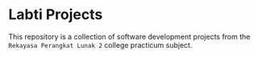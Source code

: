 # Labti Projects

This repository is a collection of software development projects from the `Rekayasa Perangkat Lunak 2` college practicum subject.